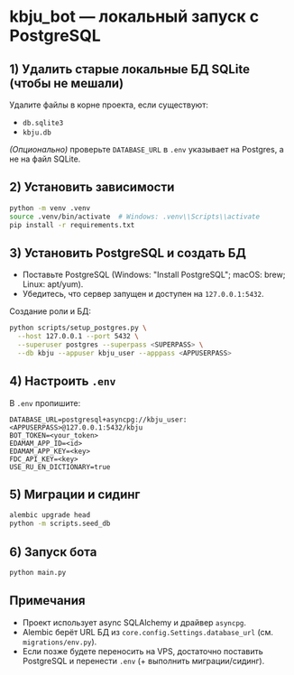 # kbju_bot — локальный запуск с PostgreSQL

## 1) Удалить старые локальные БД SQLite (чтобы не мешали)
Удалите файлы в корне проекта, если существуют:
- `db.sqlite3`
- `kbju.db`

*(Опционально)* проверьте `DATABASE_URL` в `.env` указывает на Postgres, а не на файл SQLite.

## 2) Установить зависимости
```bash
python -m venv .venv
source .venv/bin/activate  # Windows: .venv\\Scripts\\activate
pip install -r requirements.txt
```

## 3) Установить PostgreSQL и создать БД
- Поставьте PostgreSQL (Windows: "Install PostgreSQL"; macOS: brew; Linux: apt/yum).
- Убедитесь, что сервер запущен и доступен на `127.0.0.1:5432`.

Создание роли и БД:
```bash
python scripts/setup_postgres.py \
  --host 127.0.0.1 --port 5432 \
  --superuser postgres --superpass <SUPERPASS> \
  --db kbju --appuser kbju_user --apppass <APPUSERPASS>
```

## 4) Настроить `.env`
В `.env` пропишите:
```
DATABASE_URL=postgresql+asyncpg://kbju_user:<APPUSERPASS>@127.0.0.1:5432/kbju
BOT_TOKEN=<your_token>
EDAMAM_APP_ID=<id>
EDAMAM_APP_KEY=<key>
FDC_API_KEY=<key>
USE_RU_EN_DICTIONARY=true
```

## 5) Миграции и сидинг
```bash
alembic upgrade head
python -m scripts.seed_db
```

## 6) Запуск бота
```bash
python main.py
```

## Примечания
- Проект использует async SQLAlchemy и драйвер `asyncpg`.
- Alembic берёт URL БД из `core.config.Settings.database_url` (см. `migrations/env.py`).
- Если позже будете переносить на VPS, достаточно поставить PostgreSQL и перенести `.env` (+ выполнить миграции/сидинг).